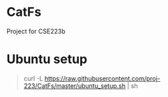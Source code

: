 CatFs
=====

Project for CSE223b

Ubuntu setup
===========

> curl -L https://raw.githubusercontent.com/proj-223/CatFs/master/ubuntu_setup.sh | sh

